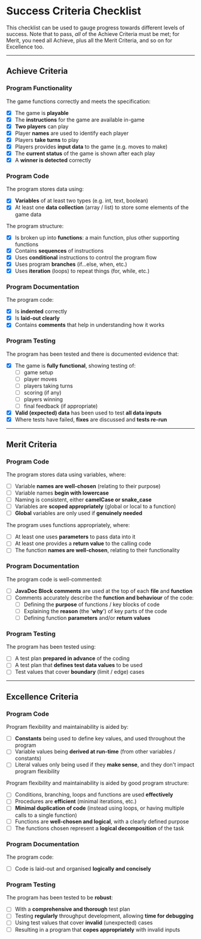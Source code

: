 # Success Criteria Checklist

This checklist can be used to gauge progress towards different levels of success. Note that to pass, *all* of the Achieve Criteria must be met; for Merit, you need all Achieve, plus all the Merit Criteria, and so on for Excellence too.

---

## Achieve Criteria

### Program Functionality

The game functions correctly and meets the specification:
- [x] The game is **playable**
- [x] The **instructions** for the game are available in-game
- [x] **Two players** can play
- [x] Player **names** are used to identify each player
- [x] Players **take turns** to play
- [x] Players provides **input data** to the game (e.g. moves to make)
- [x] The **current status** of the game is shown after each play
- [x] A **winner is detected** correctly

### Program Code

The program stores data using:
- [x] **Variables** of at least two types (e.g. int, text, boolean)
- [x] At least one **data collection** (array / list) to store some elements of the game data

The program structure:
- [x] Is broken up into **functions**: a main function, plus other supporting functions 
- [x] Contains **sequences** of instructions
- [x] Uses **conditional** instructions to control the program flow
- [x] Uses program **branches** (if...else, when, etc.)
- [x] Uses **iteration** (loops) to repeat things (for, while, etc.)

### Program Documentation

The program code:
- [x] Is **indented** correctly
- [x] Is **laid-out clearly**
- [x] Contains **comments** that help in understanding how it works

### Program Testing

The program has been tested and there is documented evidence that:
- [x] The game is **fully functional**, showing testing of:
  - [ ] game setup
  - [ ] player moves
  - [ ] players taking turns
  - [ ] scoring (if any)
  - [ ] players winning
  - [ ] final feedback (if appropriate)
- [x] **Valid (expected) data** has been used to test **all data inputs**
- [x] Where tests have failed, **fixes** are discussed and **tests re-run**

---

## Merit Criteria

### Program Code

The program stores data using variables, where:
- [ ] Variable **names are well-chosen** (relating to their purpose)
- [ ] Variable names **begin with lowercase**
- [ ] Naming is consistent, either **camelCase or snake_case**
- [ ] Variables are **scoped appropriately** (global or local to a function)
- [ ] **Global** variables are only used if **genuinely needed**

The program uses functions appropriately, where:
- [ ] At least one uses **parameters** to pass data into it
- [ ] At least one provides a **return value** to the calling code
- [ ] The function **names are well-chosen**, relating to their functionality 

### Program Documentation

The program code is well-commented:
- [ ] **JavaDoc Block comments** are used at the top of each **file** and **function**
- [ ] Comments accurately describe the **function and behaviour** of the code:
  - [ ] Defining the **purpose** of functions / key blocks of code
  - [ ] Explaining the **reason** (the '**why**') of key parts of the code
  - [ ] Defining function **parameters** and/or **return values**

### Program Testing

The program has been tested using:
- [ ] A test plan **prepared in advance** of the coding
- [ ] A test plan that **defines test data values** to be used
- [ ] Test values that cover **boundary** (limit / edge) cases

---

## Excellence Criteria

### Program Code

Program flexibility and maintainability is aided by:
- [ ] **Constants** being used to define key values, and used throughout the program
- [ ] Variable values being **derived at run-time** (from other variables / constants)
- [ ] Literal values only being used if they **make sense**, and they don't impact program flexibility

Program flexibility and maintainability is aided by good program structure:
- [ ] Conditions, branching, loops and functions are used **effectively**
- [ ] Procedures are **efficient** (minimal iterations, etc.)
- [ ] **Minimal duplication of code** (instead using loops, or having multiple calls to a single function)
- [ ] Functions are **well-chosen and logical**, with a clearly defined purpose
- [ ] The functions chosen represent a **logical decomposition** of the task

### Program Documentation

The program code:
- [ ] Code is laid-out and organised **logically and concisely**

### Program Testing

The program has been tested to be **robust**:
- [ ] With a **comprehensive and thorough** test plan
- [ ] Testing **regularly** throughput development, allowing **time for debugging**
- [ ] Using test values that cover **invalid** (unexpected) cases
- [ ] Resulting in a program that **copes appropriately** with invalid inputs
